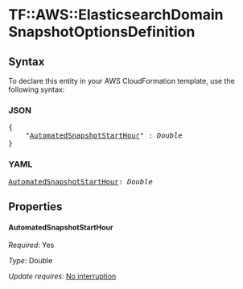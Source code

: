 # TF::AWS::ElasticsearchDomain SnapshotOptionsDefinition

## Syntax

To declare this entity in your AWS CloudFormation template, use the following syntax:

### JSON

<pre>
{
    "<a href="#automatedsnapshotstarthour" title="AutomatedSnapshotStartHour">AutomatedSnapshotStartHour</a>" : <i>Double</i>
}
</pre>

### YAML

<pre>
<a href="#automatedsnapshotstarthour" title="AutomatedSnapshotStartHour">AutomatedSnapshotStartHour</a>: <i>Double</i>
</pre>

## Properties

#### AutomatedSnapshotStartHour

_Required_: Yes

_Type_: Double

_Update requires_: [No interruption](https://docs.aws.amazon.com/AWSCloudFormation/latest/UserGuide/using-cfn-updating-stacks-update-behaviors.html#update-no-interrupt)


